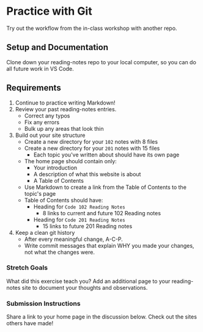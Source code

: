 # Practice with Git

Try out the workflow from the in-class workshop with another repo.

## Setup and Documentation

Clone down your reading-notes repo to your local computer, so you can do all future work in VS Code.

## Requirements

1. Continue to practice writing Markdown!
1. Review your past reading-notes entries.
    - Correct any typos
    - Fix any errors
    - Bulk up any areas that look thin
1. Build out your site structure
    - Create a new directory for your `102` notes with 8 files
    - Create a new directory for your `201` notes with 15 files
        - Each topic you've written about should have its own page
    - The home page should contain only:
        - Your introduction
        - A description of what this website is about
        - A Table of Contents
    - Use Markdown to create a link from the Table of Contents to the topic's page
    - Table of Contents should have:
        - Heading for `Code 102 Reading Notes`
            - 8 links to current and future 102 Reading notes
        - Heading for `Code 201 Reading Notes`
            - 15 links to future 201 Reading notes
1. Keep a clean git history
    - After every meaningful change, A-C-P.
    - Write commit messages that explain WHY you made your changes, not what the changes were.

### Stretch Goals

What did this exercise teach you? Add an additional page to your reading-notes site to document your thoughts and observations.

### Submission Instructions

Share a link to your home page in the discussion below. Check out the sites others have made!
